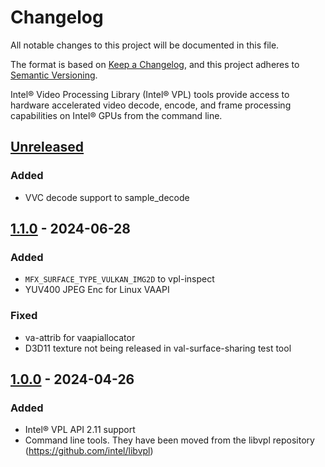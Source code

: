 # Changelog
All notable changes to this project will be documented in this file.

The format is based on [Keep a Changelog](https://keepachangelog.com/en/1.0.0/),
and this project adheres to [Semantic Versioning](https://semver.org/spec/v2.0.0.html).

Intel® Video Processing Library (Intel® VPL) tools provide access to hardware
accelerated video decode, encode, and frame processing capabilities on Intel®
GPUs from the command line.

## [Unreleased]

### Added
- VVC decode support to sample_decode

## [1.1.0] - 2024-06-28

### Added
- `MFX_SURFACE_TYPE_VULKAN_IMG2D` to vpl-inspect
- YUV400 JPEG Enc for Linux VAAPI

### Fixed
- va-attrib for vaapiallocator
- D3D11 texture not being released in val-surface-sharing test tool

## [1.0.0] - 2024-04-26

### Added
- Intel® VPL API 2.11 support
- Command line tools. They have been moved from the libvpl repository
  (https://github.com/intel/libvpl)


[Unreleased]: https://github.com/intel/libvpl/compare/v1.0.1...HEAD
[1.1.0]: https://github.com/intel/libvpl/releases/tag/v1.0.1
[1.0.0]: https://github.com/intel/libvpl/releases/tag/v1.0.0
